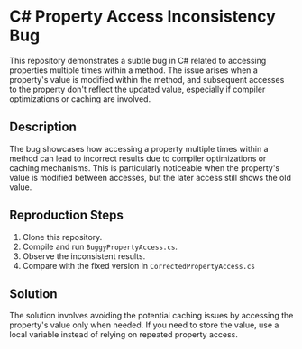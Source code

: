 # C# Property Access Inconsistency Bug

This repository demonstrates a subtle bug in C# related to accessing properties multiple times within a method. The issue arises when a property's value is modified within the method, and subsequent accesses to the property don't reflect the updated value, especially if compiler optimizations or caching are involved.

## Description
The bug showcases how accessing a property multiple times within a method can lead to incorrect results due to compiler optimizations or caching mechanisms. This is particularly noticeable when the property's value is modified between accesses, but the later access still shows the old value.

## Reproduction Steps
1. Clone this repository.
2. Compile and run `BuggyPropertyAccess.cs`.
3. Observe the inconsistent results. 
4. Compare with the fixed version in `CorrectedPropertyAccess.cs`

## Solution
The solution involves avoiding the potential caching issues by accessing the property's value only when needed.  If you need to store the value, use a local variable instead of relying on repeated property access. 